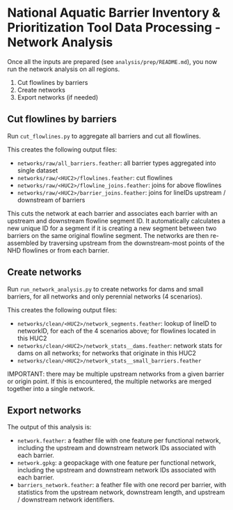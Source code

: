 # National Aquatic Barrier Inventory & Prioritization Tool Data Processing - Network Analysis

Once all the inputs are prepared (see `analysis/prep/README.md`), you now run the network analysis on all regions.

1. Cut flowlines by barriers
2. Create networks
3. Export networks (if needed)

## Cut flowlines by barriers

Run `cut_flowlines.py` to aggregate all barriers and cut all flowlines.

This creates the following output files:

- `networks/raw/all_barriers.feather`: all barrier types aggregated into single dataset
- `networks/raw/<HUC2>/flowlines.feather`: cut flowlines
- `networks/raw/<HUC2>/flowline_joins.feather`: joins for above flowlines
- `networks/raw/<HUC2>/barrier_joins.feather`: joins for lineIDs upstream / downstream of barriers

This cuts the network at each barrier and associates each barrier with an upstream and downstream flowline segment ID. It automatically calculates a new unique ID for a segment if it is creating a new segment between two barriers on the same original flowline segment. The networks are then re-assembled by traversing upstream from the downstream-most points of the NHD flowlines or from each barrier.

## Create networks

Run `run_network_analysis.py` to create networks for dams and small barriers, for all networks and only perennial networks (4 scenarios).

This creates the following output files:

- `networks/clean/<HUC2>/network_segments.feather`: lookup of lineID to networkID, for each of the 4 scenarios above; for flowlines located in this HUC2
- `networks/clean/<HUC2>/network_stats__dams.feather`: network stats for dams on all networks; for networks that originate in this HUC2
- `networks/clean/<HUC2>/network_stats__small_barriers.feather`

IMPORTANT: there may be multiple upstream networks from a given barrier or origin point. If this is encountered, the multiple networks
are merged together into a single network.

## Export networks

The output of this analysis is:

- `network.feather`: a feather file with one feature per functional network, including the upstream and downstream network IDs associated with each barrier.
- `network.gpkg`: a geopackage with one feature per functional network, including the upstream and downstream network IDs associated with each barrier.
- `barriers_network.feather`: a feather file with one record per barrier, with statistics from the upstream network, downstream length, and upstream / downstream network identifiers.
